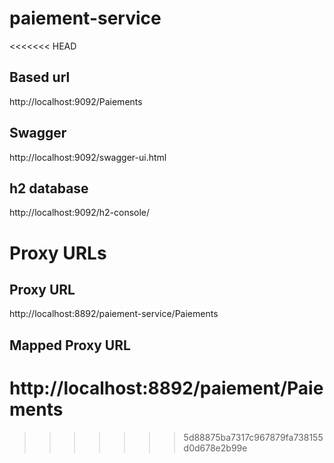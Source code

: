 # paiement-service
<<<<<<< HEAD
## Based url
http://localhost:9092/Paiements

## Swagger
http://localhost:9092/swagger-ui.html

## h2 database
http://localhost:9092/h2-console/

# Proxy URLs
## Proxy URL
http://localhost:8892/paiement-service/Paiements

## Mapped Proxy URL
http://localhost:8892/paiement/Paiements
=======
>>>>>>> 5d88875ba7317c967879fa738155d0d678e2b99e
